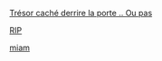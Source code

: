 [Trésor caché derrire la porte .. Ou pas ](https://github.com/jackalstv/labyrteam/blob/main/gameover.md)

[RIP](https://github.com/jackalstv/labyrteam/blob/main/Chambre.md)

[miam](https://github.com/jackalstv/labyrteam/blob/main/Cuisine.md)
